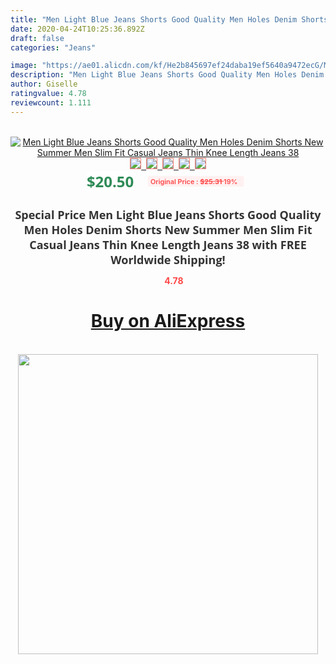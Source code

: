 ```yaml
---
title: "Men Light Blue Jeans Shorts Good Quality Men Holes Denim Shorts New Summer Men Slim Fit Casual Jeans Thin Knee Length Jeans 38"
date: 2020-04-24T10:25:36.892Z
draft: false
categories: "Jeans"

image: "https://ae01.alicdn.com/kf/He2b845697ef24daba19ef5640a9472ecG/Men-Light-Blue-Jeans-Shorts-Good-Quality-Men-Holes-Denim-Shorts-New-Summer-Men-Slim-Fit.jpg"
description: "Men Light Blue Jeans Shorts Good Quality Men Holes Denim Shorts New Summer Men Slim Fit Casual Jeans Thin Knee Length Jeans 38"
author: Giselle
ratingvalue: 4.78
reviewcount: 1.111
---
```

<br>
<div style="text-align: center;">
<a href="https://s.click.aliexpress.com/e/_AdBCqt" target="_blank" rel="nofollow noopener noreferrer"><img alt="Men Light Blue Jeans Shorts Good Quality Men Holes Denim Shorts New Summer Men Slim Fit Casual Jeans Thin Knee Length Jeans 38" class="magnifier-image" src="https://ae01.alicdn.com/kf/He2b845697ef24daba19ef5640a9472ecG/Men-Light-Blue-Jeans-Shorts-Good-Quality-Men-Holes-Denim-Shorts-New-Summer-Men-Slim-Fit.jpg_640x640.jpg">
<br>
<img style="border:1px solid salmon" src="https://ae01.alicdn.com/kf/He2b845697ef24daba19ef5640a9472ecG/Men-Light-Blue-Jeans-Shorts-Good-Quality-Men-Holes-Denim-Shorts-New-Summer-Men-Slim-Fit.jpg_120x120.jpg">&nbsp;&nbsp;<img style="border:1px solid salmon" src="https://ae01.alicdn.com/kf/H34498b37352946b9a80ee4a19070596aA/Men-Light-Blue-Jeans-Shorts-Good-Quality-Men-Holes-Denim-Shorts-New-Summer-Men-Slim-Fit.jpg_120x120.jpg">&nbsp;&nbsp;<img style="border:1px solid salmon" src="https://ae01.alicdn.com/kf/H3ae47d1f1c864e7f971da8c473e16fa0D/Men-Light-Blue-Jeans-Shorts-Good-Quality-Men-Holes-Denim-Shorts-New-Summer-Men-Slim-Fit.jpg_120x120.jpg">&nbsp;&nbsp;<img style="border:1px solid salmon" src="https://ae01.alicdn.com/kf/Hb8771da9b7c743c98fe46844da35cae8c/Men-Light-Blue-Jeans-Shorts-Good-Quality-Men-Holes-Denim-Shorts-New-Summer-Men-Slim-Fit.jpg_120x120.jpg">&nbsp;&nbsp;<img style="border:1px solid salmon" src="https://ae01.alicdn.com/kf/Hfc413675091945afb1c791f854fb333dL/Men-Light-Blue-Jeans-Shorts-Good-Quality-Men-Holes-Denim-Shorts-New-Summer-Men-Slim-Fit.jpg_120x120.jpg"></a></div><br0>
<div style="text-align: center;"><span style="background-color: white; border: 0px; box-sizing: border-box; color: seagreen; display: inline-block; font-family: &quot;open sans&quot; , &quot;arial&quot; , &quot;helvetica&quot; , sans-serif , &quot;heiti&quot;; font-size: 24px; font-stretch: inherit; font-weight: 700; line-height: inherit; margin: 0px 10px 0px 0px; padding: 0px; vertical-align: middle;">$20.50 </span>
<span style="background: rgb(255 , 241 , 241); border-radius: 3px; border: 0px; box-sizing: border-box; color: #ff4747; display: inline-block; font-family: inherit; font-size: 12px; font-stretch: inherit; font-style: inherit; font-variant: inherit; font-weight: 600; line-height: inherit; margin: 0px; padding: 2px 5px; transform: scale(0.9); vertical-align: middle;">Original Price : <b style="text-decoration: line-through;">$25.31 </b> 19%&nbsp;&nbsp;</span></div>
<h1 style="color: #333333; display: inline-block; font-family: &quot;open sans&quot; , &quot;arial&quot; , &quot;helvetica&quot; , sans-serif , &quot;heiti&quot;; font-size: 18px; font-stretch: inherit; font-weight: 700; text-align: center;">Special Price Men Light Blue Jeans Shorts Good Quality Men Holes Denim Shorts New Summer Men Slim Fit Casual Jeans Thin Knee Length Jeans 38 with FREE Worldwide Shipping!</h1>
<div style="color: #ff4747; text-align: center;">
<img src="https://4.bp.blogspot.com/-M0ZcTcb-5uY/XleCXlxnR4I/AAAAAAAAAEc/OrjgMkXV1oMQFaCRZj5HQwOCBcu3w1FegCPcBGAYYCw/s1600/star.png" style="height: 15px;">&nbsp;<b>4.78</b></div>
<div class="button_cont" align="center"><a class="buynow_a" href="https://s.click.aliexpress.com/e/_AdBCqt" target="_blank" rel="nofollow noopener noreferrer"><H1>Buy on AliExpress</H1></a></div><br>
<div class="separator" style="clear: both; text-align: center;">
<img src="https://lh3.googleusercontent.com/-pTy5HemUv9M/XlePHvY0dAI/AAAAAAAAAE4/0nX5iRUoIWY8eMW9Dpxeirr157OZliDIgCLcBGAsYHQ/s1600/badge.gif" width="480">
</div>
